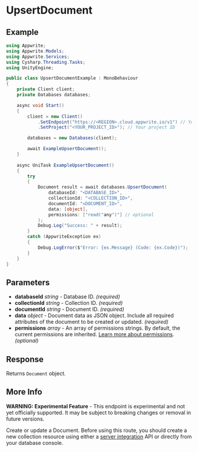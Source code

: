 # UpsertDocument

## Example

```csharp
using Appwrite;
using Appwrite.Models;
using Appwrite.Services;
using Cysharp.Threading.Tasks;
using UnityEngine;

public class UpsertDocumentExample : MonoBehaviour
{
    private Client client;
    private Databases databases;

    async void Start()
    {
        client = new Client()
            .SetEndpoint("https://<REGION>.cloud.appwrite.io/v1") // Your API Endpoint
            .SetProject("<YOUR_PROJECT_ID>"); // Your project ID

        databases = new Databases(client);

        await ExampleUpsertDocument();
    }
    
    async UniTask ExampleUpsertDocument()
    {
        try
        {
            Document result = await databases.UpsertDocument(
                databaseId: "<DATABASE_ID>",
                collectionId: "<COLLECTION_ID>",
                documentId: "<DOCUMENT_ID>",
                data: [object],
                permissions: ["read("any")"] // optional
            );
            Debug.Log("Success: " + result);
        }
        catch (AppwriteException ex)
        {
            Debug.LogError($"Error: {ex.Message} (Code: {ex.Code})");
        }
    }
}
```

## Parameters

- **databaseId** *string* - Database ID. *(required)* 
- **collectionId** *string* - Collection ID. *(required)* 
- **documentId** *string* - Document ID. *(required)* 
- **data** *object* - Document data as JSON object. Include all required attributes of the document to be created or updated. *(required)* 
- **permissions** *array* - An array of permissions strings. By default, the current permissions are inherited. [Learn more about permissions](https://appwrite.io/docs/permissions). *(optional)*

## Response

Returns `Document` object.
## More Info

**WARNING: Experimental Feature** - This endpoint is experimental and not yet officially supported. It may be subject to breaking changes or removal in future versions.

Create or update a Document. Before using this route, you should create a new collection resource using either a [server integration](https://appwrite.io/docs/server/databases#databasesCreateCollection) API or directly from your database console.
